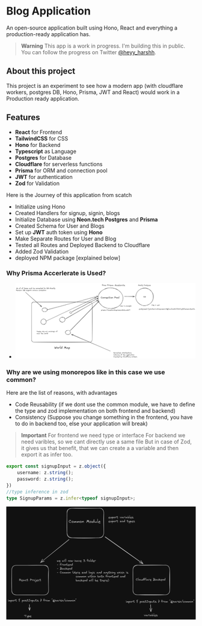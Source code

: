 # Blog Application

An open-source application built using Hono, React and everything a production-ready application has.

> **Warning**
> This app is a work in progress. I'm building this in public. You can follow the progress on Twitter [@heyy_harshh](https://twitter.com/heyy_harshh).

## About this project

This project is an experiment to see how a modern app (with cloudflare workers, postgres DB, Hono, Prisma, JWT and React) would work in a Production ready application.

## Features

- **React** for Frontend
- **TailwindCSS** for CSS
- **Hono** for Backend
- **Typescript** as Language
- **Postgres** for Database
- **Cloudflare** for serverless functions
- **Prisma** for ORM and connection pool
- **JWT** for authentication
- **Zod** for Validation

Here is the Journey of this application from scatch

- Initialize using Hono
- Created Handlers for signup, signin, blogs
- Initialize Database using **Neon.tech Postgres** and **Prisma**
- Created Schema for User and Blogs
- Set up **JWT** auth token using **Hono**
- Make Separate Routes for User and Blog
- Tested all Routes and Deployed Backend to Cloudflare
- Added Zod Validation
- deployed NPM package [explained below]

### Why Prisma Accerlerate is Used?

- ![Db](image.png)

### Why are we using monorepos like in this case we use common?

Here are the list of reasons, with advantages

- Code Reusability (if we dont use the common module, we have to define the type and zod implementation on both frontend and backend)
- Consistency (Suppose you change something in the frontend, you have to do in backend too, else your application will break)

> **Important**
> For frontend we need type or interface
> For backend we need varibles, so we cant directly use a same file
> But in case of Zod, it gives us that benefit, that we can create a a variable and then export it as infer too.

```typescript
export const signupInput = z.object({
    username: z.string();
    password: z.string();
})
//type inference in zod
type SignupParams = z.infer<typeof signupInput>;
```
![Zod](zod.png)

